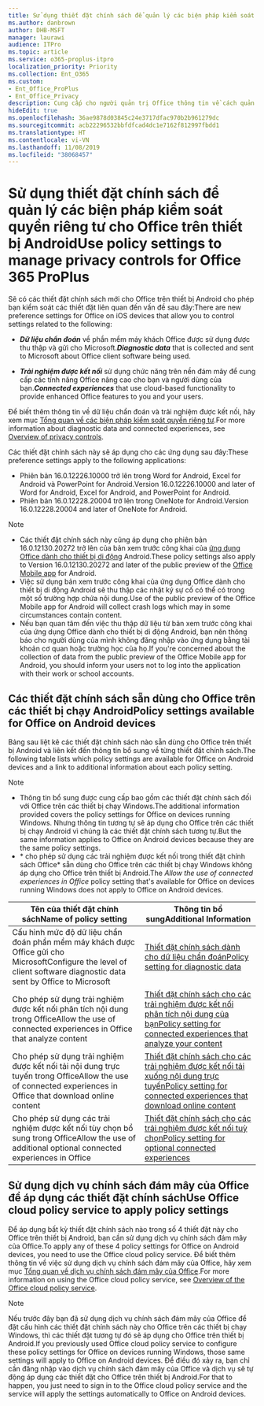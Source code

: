```yaml
---
title: Sử dụng thiết đặt chính sách để quản lý các biện pháp kiểm soát quyền riêng tư cho Office trên thiết bị Android
ms.author: danbrown
author: DHB-MSFT
manager: laurawi
audience: ITPro
ms.topic: article
ms.service: o365-proplus-itpro
localization_priority: Priority
ms.collection: Ent_O365
ms.custom:
- Ent_Office_ProPlus
- Ent_Office_Privacy
description: Cung cấp cho người quản trị Office thông tin về cách quản lý kiểm soát quyền riêng tư cho Office trên thiết bị Android.
hideEdit: true
ms.openlocfilehash: 36ae9878d03845c24e3717dfac970b2b961279dc
ms.sourcegitcommit: acb22296532bbfdfcad4dc1e7162f812997fbdd1
ms.translationtype: HT
ms.contentlocale: vi-VN
ms.lasthandoff: 11/08/2019
ms.locfileid: "38068457"
---
```

# <a name="use-policy-settings-to-manage-privacy-controls-for-office-on-android-devices"></a><span data-ttu-id="a2f4a-103">Sử dụng thiết đặt chính sách để quản lý các biện pháp kiểm soát quyền riêng tư cho Office trên thiết bị Android</span><span class="sxs-lookup"><span data-stu-id="a2f4a-103">Use policy settings to manage privacy controls for Office 365 ProPlus</span></span>

<span data-ttu-id="a2f4a-104">Sẽ có các thiết đặt chính sách mới cho Office trên thiết bị Android cho phép bạn kiểm soát các thiết đặt liên quan đến vấn đề sau đây:</span><span class="sxs-lookup"><span data-stu-id="a2f4a-104">There are new preference settings for Office on iOS devices that allow you to control settings related to the following:</span></span>

- <span data-ttu-id="a2f4a-105">***Dữ liệu chẩn đoán*** về phần mềm máy khách Office được sử dụng được thu thập và gửi cho Microsoft.</span><span class="sxs-lookup"><span data-stu-id="a2f4a-105">***Diagnostic data*** that is collected and sent to Microsoft about Office client software being used.</span></span>

- <span data-ttu-id="a2f4a-106">***Trải nghiệm được kết nối*** sử dụng chức năng trên nền đám mây để cung cấp các tính năng Office nâng cao cho bạn và người dùng của bạn.</span><span class="sxs-lookup"><span data-stu-id="a2f4a-106">***Connected experiences*** that use cloud-based functionality to provide enhanced Office features to you and your users.</span></span>

<span data-ttu-id="a2f4a-107">Để biết thêm thông tin về dữ liệu chẩn đoán và trải nghiệm được kết nối, hãy xem mục [Tổng quan về các biện pháp kiểm soát quyền riêng tư](overview-privacy-controls.md).</span><span class="sxs-lookup"><span data-stu-id="a2f4a-107">For more information about diagnostic data and connected experiences, see [Overview of privacy controls](overview-privacy-controls.md).</span></span>

<span data-ttu-id="a2f4a-108">Các thiết đặt chính sách này sẽ áp dụng cho các ứng dụng sau đây:</span><span class="sxs-lookup"><span data-stu-id="a2f4a-108">These preference settings apply to the following applications:</span></span>
- <span data-ttu-id="a2f4a-109">Phiên bản 16.0.12226.10000 trở lên trong Word for Android, Excel for Android và PowerPoint for Android.</span><span class="sxs-lookup"><span data-stu-id="a2f4a-109">Version 16.0.12226.10000 and later of Word for Android, Excel for Android, and PowerPoint for Android.</span></span>
- <span data-ttu-id="a2f4a-110">Phiên bản 16.0.12228.20004 trở lên trong OneNote for Android.</span><span class="sxs-lookup"><span data-stu-id="a2f4a-110">Version 16.0.12228.20004 and later of OneNote for Android.</span></span>

> [!NOTE]
>- <span data-ttu-id="a2f4a-111">Các thiết đặt chính sách này cũng áp dụng cho phiên bản 16.0.12130.20272 trở lên của bản xem trước công khai của [ứng dụng Office dành cho thiết bị di động](https://techcommunity.microsoft.com/t5/Office-Apps-Blog/Introducing-Office-Your-new-go-to-mobile-app-for-getting-work/ba-p/977172) Android.</span><span class="sxs-lookup"><span data-stu-id="a2f4a-111">These policy settings also apply to Version 16.0.12130.20272 and later of the public preview of the [Office Mobile app](https://techcommunity.microsoft.com/t5/Office-Apps-Blog/Introducing-Office-Your-new-go-to-mobile-app-for-getting-work/ba-p/977172) for Android.</span></span>
>- <span data-ttu-id="a2f4a-112">Việc sử dụng bản xem trước công khai của ứng dụng Office dành cho thiết bị di động Android sẽ thu thập các nhật ký sự cố có thể có trong một số trường hợp chứa nội dung.</span><span class="sxs-lookup"><span data-stu-id="a2f4a-112">Use of the public preview of the Office Mobile app for Android will collect crash logs which may in some circumstances contain content.</span></span>
>- <span data-ttu-id="a2f4a-113">Nếu bạn quan tâm đến việc thu thập dữ liệu từ bản xem trước công khai của ứng dụng Office dành cho thiết bị di động Android, bạn nên thông báo cho người dùng của mình không đăng nhập vào ứng dụng bằng tài khoản cơ quan hoặc trường học của họ.</span><span class="sxs-lookup"><span data-stu-id="a2f4a-113">If you're concerned about the collection of data from the public preview of the Office Mobile app for Android, you should inform your users not to log into the application with their work or school accounts.</span></span>

## <a name="policy-settings-available-for-office-on-android-devices"></a><span data-ttu-id="a2f4a-114">Các thiết đặt chính sách sẵn dùng cho Office trên các thiết bị chạy Android</span><span class="sxs-lookup"><span data-stu-id="a2f4a-114">Policy settings available for Office on Android devices</span></span>

<span data-ttu-id="a2f4a-115">Bảng sau liệt kê các thiết đặt chính sách nào sẵn dùng cho Office trên thiết bị Android và liên kết đến thông tin bổ sung về từng thiết đặt chính sách.</span><span class="sxs-lookup"><span data-stu-id="a2f4a-115">The following table lists which policy settings are available for Office on Android devices and a link to additional information about each policy setting.</span></span>

> [!NOTE]
>- <span data-ttu-id="a2f4a-116">Thông tin bổ sung được cung cấp bao gồm các thiết đặt chính sách đối với Office trên các thiết bị chạy Windows.</span><span class="sxs-lookup"><span data-stu-id="a2f4a-116">The additional information provided covers the policy settings for Office on devices running Windows.</span></span> <span data-ttu-id="a2f4a-117">Nhưng thông tin tương tự sẽ áp dụng cho Office trên các thiết bị chạy Android vì chúng là các thiết đặt chính sách tương tự.</span><span class="sxs-lookup"><span data-stu-id="a2f4a-117">But the same information applies to Office on Android devices because they are the same policy settings.</span></span>
>- <span data-ttu-id="a2f4a-118">\* cho phép sử dụng các trải nghiệm được kết nối trong thiết đặt chính sách Office\* sẵn dùng cho Office trên các thiết bị chạy Windows không áp dụng cho Office trên thiết bị Android.</span><span class="sxs-lookup"><span data-stu-id="a2f4a-118">The *Allow the use of connected experiences in Office* policy setting that's available for Office on devices running Windows does not apply to Office on Android devices.</span></span> 


|<span data-ttu-id="a2f4a-119">Tên của thiết đặt chính sách</span><span class="sxs-lookup"><span data-stu-id="a2f4a-119">Name of policy setting</span></span>  |<span data-ttu-id="a2f4a-120">Thông tin bổ sung</span><span class="sxs-lookup"><span data-stu-id="a2f4a-120">Additional Information</span></span> |
|---------|---------|
|<span data-ttu-id="a2f4a-121">Cấu hình mức độ dữ liệu chẩn đoán phần mềm máy khách được Office gửi cho Microsoft</span><span class="sxs-lookup"><span data-stu-id="a2f4a-121">Configure the level of client software diagnostic data sent by Office to Microsoft</span></span>|[<span data-ttu-id="a2f4a-122">Thiết đặt chính sách dành cho dữ liệu chẩn đoán</span><span class="sxs-lookup"><span data-stu-id="a2f4a-122">Policy setting for diagnostic data</span></span>](manage-privacy-controls.md#policy-setting-for-diagnostic-data)         |
|<span data-ttu-id="a2f4a-123">Cho phép sử dụng trải nghiệm được kết nối phân tích nội dung trong Office</span><span class="sxs-lookup"><span data-stu-id="a2f4a-123">Allow the use of connected experiences in Office that analyze content</span></span>| [<span data-ttu-id="a2f4a-124">Thiết đặt chính sách cho các trải nghiệm được kết nối phân tích nội dung của bạn</span><span class="sxs-lookup"><span data-stu-id="a2f4a-124">Policy setting for connected experiences that analyze your content</span></span>](manage-privacy-controls.md#policy-setting-for-connected-experiences-that-analyze-your-content)        |
|<span data-ttu-id="a2f4a-125">Cho phép sử dụng trải nghiệm được kết nối tải nội dung trực tuyến trong Office</span><span class="sxs-lookup"><span data-stu-id="a2f4a-125">Allow the use of connected experiences in Office that download online content</span></span> |[<span data-ttu-id="a2f4a-126">Thiết đặt chính sách cho các trải nghiệm được kết nối tải xuống nội dung trực tuyến</span><span class="sxs-lookup"><span data-stu-id="a2f4a-126">Policy setting for connected experiences that download online content</span></span>](manage-privacy-controls.md#policy-setting-for-connected-experiences-that-download-online-content)         |
|<span data-ttu-id="a2f4a-127">Cho phép sử dụng các trải nghiệm được kết nối tùy chọn bổ sung trong Office</span><span class="sxs-lookup"><span data-stu-id="a2f4a-127">Allow the use of additional optional connected experiences in Office</span></span> |[<span data-ttu-id="a2f4a-128">Thiết đặt chính sách cho các trải nghiệm được kết nối tuỳ chọn</span><span class="sxs-lookup"><span data-stu-id="a2f4a-128">Policy setting for optional connected experiences</span></span>](manage-privacy-controls.md#policy-setting-for-optional-connected-experiences)|



## <a name="use-office-cloud-policy-service-to-apply-policy-settings"></a><span data-ttu-id="a2f4a-129">Sử dụng dịch vụ chính sách đám mây của Office để áp dụng các thiết đặt chính sách</span><span class="sxs-lookup"><span data-stu-id="a2f4a-129">Use Office cloud policy service to apply policy settings</span></span>

<span data-ttu-id="a2f4a-130">Để áp dụng bất kỳ thiết đặt chính sách nào trong số 4 thiết đặt này cho Office trên thiết bị Android, bạn cần sử dụng dịch vụ chính sách đám mây của Office.</span><span class="sxs-lookup"><span data-stu-id="a2f4a-130">To apply any of these 4 policy settings for Office on Android devices, you need to use the Office cloud policy service.</span></span> <span data-ttu-id="a2f4a-131">Để biết thêm thông tin về việc sử dụng dịch vụ chính sách đám mây của Office, hãy xem mục [Tổng quan về dịch vụ chính sách đám mây của Office](../overview-office-cloud-policy-service.md).</span><span class="sxs-lookup"><span data-stu-id="a2f4a-131">For more information on using the Office cloud policy service, see [Overview of the Office cloud policy service](../overview-office-cloud-policy-service.md).</span></span>

> [!NOTE]
> <span data-ttu-id="a2f4a-132">Nếu trước đây bạn đã sử dụng dịch vụ chính sách đám mây của Office để đặt cấu hình các thiết đặt chính sách này cho Office trên các thiết bị chạy Windows, thì các thiết đặt tương tự đó sẽ áp dụng cho Office trên thiết bị Android.</span><span class="sxs-lookup"><span data-stu-id="a2f4a-132">If you previously used Office cloud policy service to configure these policy settings for Office on devices running Windows, those same settings will apply to Office on Android devices.</span></span> <span data-ttu-id="a2f4a-133">Để điều đó xảy ra, bạn chỉ cần đăng nhập vào dịch vụ chính sách đám mây của Office và dịch vụ sẽ tự động áp dụng các thiết đặt cho Office trên thiết bị Android.</span><span class="sxs-lookup"><span data-stu-id="a2f4a-133">For that to happen, you just need to sign in to the Office cloud policy service and the service will apply the settings automatically to Office on Android devices.</span></span>
